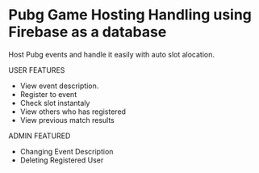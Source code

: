 # Pubg Game Hosting Handling using Firebase as a database

Host Pubg events and handle it easily with auto slot alocation.

USER FEATURES
- View event description.
- Register to event
- Check slot instantaly
- View others who has registered
- View previous match results

ADMIN FEATURED
- Changing Event Description
- Deleting Registered User
